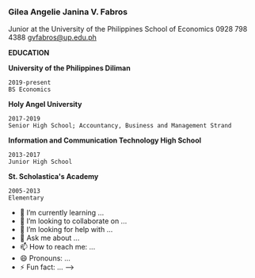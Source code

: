### Gilea Angelie Janina V. Fabros

Junior at the University of the Philippines School of Economics
0928 798 4388   gvfabros@up.edu.ph

****EDUCATION****

  **University of the Philippines Diliman**
  
    2019-present
    BS Economics
    
  **Holy Angel University**
  
    2017-2019
    Senior High School; Accountancy, Business and Management Strand
    
  **Information and Communication Technology High School**
  
    2013-2017
    Junior High School
    
  **St. Scholastica's Academy**
  
    2005-2013
    Elementary
    
    
- 🌱 I’m currently learning ...
- 👯 I’m looking to collaborate on ...
- 🤔 I’m looking for help with ...
- 💬 Ask me about ...
- 📫 How to reach me: ...
- 😄 Pronouns: ...
- ⚡ Fun fact: ...
-->

